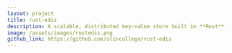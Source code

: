 ```yaml
---
layout: project
title: rust-edis
description: A scalable, distributed key-value store built in **Rust**, implementing a reader/writer **shard model** with dynamic scaling, fault tolerance, and eventual consistency.
image: /assets/images/rustedis.png
github_link: https://github.com/olincollege/rust-edis
---
```

